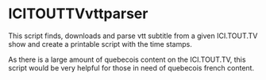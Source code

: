 # ICITOUTTVvttparser
This script finds, downloads and parse vtt subtitle from a given ICI.TOUT.TV show and create a printable script with the time stamps.

As there is a large amount of quebecois content on the ICI.TOUT.TV, this script would be very helpful for those in need of quebecois french content. 

